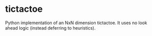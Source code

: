 tictactoe
=========

Python implementation of an NxN dimension tictactoe.  It uses no look ahead logic (instead deferring to heuristics).
